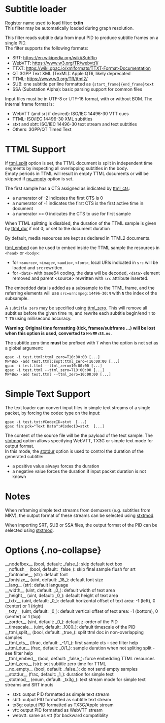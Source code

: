 <!-- automatically generated - do not edit, patch gpac/applications/gpac/gpac.c -->

# Subtitle loader  
  
Register name used to load filter: __txtin__  
This filter may be automatically loaded during graph resolution.  
  
This filter reads subtitle data from input PID to produce subtitle frames on a single PID.  
The filter supports the following formats:  

- SRT: https://en.wikipedia.org/wiki/SubRip  
- WebVTT: https://www.w3.org/TR/webvtt1/  
- TTXT: https://wiki.gpac.io/xmlformats/TTXT-Format-Documentation  
- QT 3GPP Text XML (TexML): Apple QT6, likely deprecated  
- TTML: https://www.w3.org/TR/ttml2/  
- SUB: one subtitle per line formatted as `{start_frame}{end_frame}text`  
- SSA (Substation Alpha): basic parsing support for common files  

  
Input files must be in UTF-8 or UTF-16 format, with or without BOM. The internal frame format is:   

- WebVTT (and srt if desired): ISO/IEC 14496-30 VTT cues  
- TTML: ISO/IEC 14496-30 XML subtitles  
- stxt and sbtt: ISO/IEC 14496-30 text stream and text subtitles  
- Others: 3GPP/QT Timed Text  

  
# TTML Support  
  
If [ttml_split](#ttml_split) option is set, the TTML document is split in independent time segments by inspecting all overlapping subtitles in the body.  
Empty periods in TTML will result in empty TTML documents or will be skipped if [no_empty](#no_empty) option is set.  
  
The first sample has a CTS assigned as indicated by [ttml_cts](#ttml_cts):  

- a numerator of -2 indicates the first CTS is 0  
- a numerator of -1 indicates the first CTS is the first active time in document  
- a numerator &gt;= 0 indicates the CTS to use for first sample  

  
When TTML splitting is disabled, the duration of the TTML sample is given by [ttml_dur](#ttml_dur) if not 0, or set to the document duration  
  
By default, media resources are kept as declared in TTML2 documents.  
  
[ttml_embed](#ttml_embed) can be used to embed inside the TTML sample the resources in `<head>` or `<body>`:  

- for `<source>`, `<image>`, `<audio>`, `<font>`, local URIs indicated in `src` will be loaded and `src` rewritten.  
- for `<data>` with base64 coding, the data will be decoded, `<data>` element removed and parent &lt;source&gt; rewritten with `src` attribute inserted.  

  
The embedded data is added as a subsample to the TTML frame, and the referring elements will use `src=urn:mpeg:14496-30:N` with `N` the index of the subsample.  
  
A `subtitle zero` may be specified using [ttml_zero](#ttml_zero). This will remove all subtitles before the given time `T0`, and rewrite each subtitle begin/end `T` to `T-T0` using millisecond accuracy.  

__Warning: Original time formatting (tick, frames/subframe ...) will be lost when this option is used, converted to `HH:MM:SS.ms`.__  
  
The subtitle zero time __must__ be prefixed with `T` when the option is not set as a global argument:  
```
gpac -i test.ttml:ttml_zero=T10:00:00 [...]  
MP4Box -add test.ttml:sopt:ttml_zero=T10:00:00 [...]  
gpac -i test.ttml --ttml_zero=10:00:00 [...]  
gpac -i test.ttml --ttml_zero=T10:00:00 [...]  
MP4Box -add test.ttml --ttml_zero=10:00:00 [...]
```
  
  
# Simple Text Support  
  
The text loader can convert input files in simple text streams of a single packet, by forcing the codec type on the input:  
```
gpac -i test.txt:#CodecID=stxt  [...]  
gpac fin:pck="Text Data":#CodecID=stxt  [...]
```
  
  
The content of the source file will be the payload of the text sample. The [stxtmod](#stxtmod) option allows specifying WebVTT, TX3G or simple text mode for output format.  
In this mode, the [stxtdur](#stxtdur) option is used to control the duration of the generated subtitle:  

- a positive value always forces the duration  
- a negative value forces the duration if input packet duration is not known  

  
# Notes  
  
When reframing simple text streams from demuxers (e.g. subtitles from MKV), the output format of these streams can be selected using [stxtmod](#stxtmod).  
  
When importing SRT, SUB or SSA files, the output format of the PID can be selected using [stxtmod](#stxtmod).  
  

# Options  {.no-collapse}  
  
<div markdown class="option">  
<a id="nodefbox">__nodefbox__</a> (bool, default: _false_): skip default text box  
</div>  
<div markdown class="option">  
<a id="noflush">__noflush__</a> (bool, default: _false_): skip final sample flush for srt  
</div>  
<div markdown class="option">  
<a id="fontname" data-level="basic">__fontname__</a> (str): default font  
</div>  
<div markdown class="option">  
<a id="fontsize" data-level="basic">__fontsize__</a> (uint, default: _18_): default font size  
</div>  
<div markdown class="option">  
<a id="lang" data-level="basic">__lang__</a> (str): default language  
</div>  
<div markdown class="option">  
<a id="width" data-level="basic">__width__</a> (uint, default: _0_): default width of text area  
</div>  
<div markdown class="option">  
<a id="height" data-level="basic">__height__</a> (uint, default: _0_): default height of text area  
</div>  
<div markdown class="option">  
<a id="txtx" data-level="basic">__txtx__</a> (uint, default: _0_): default horizontal offset of text area: -1 (left), 0 (center) or 1 (right)  
</div>  
<div markdown class="option">  
<a id="txty" data-level="basic">__txty__</a> (uint, default: _0_): default vertical offset of text area: -1 (bottom), 0 (center) or 1 (top)  
</div>  
<div markdown class="option">  
<a id="zorder">__zorder__</a> (sint, default: _0_): default z-order of the PID  
</div>  
<div markdown class="option">  
<a id="timescale">__timescale__</a> (uint, default: _1000_): default timescale of the PID  
</div>  
<div markdown class="option">  
<a id="ttml_split">__ttml_split__</a> (bool, default: _true_): split ttml doc in non-overlapping samples  
</div>  
<div markdown class="option">  
<a id="ttml_cts">__ttml_cts__</a> (lfrac, default: _-1/1_): first sample cts - see filter help  
</div>  
<div markdown class="option">  
<a id="ttml_dur">__ttml_dur__</a> (frac, default: _0/1_): sample duration when not spliting split - see filter help  
</div>  
<div markdown class="option">  
<a id="ttml_embed">__ttml_embed__</a> (bool, default: _false_): force embedding TTML resources  
</div>  
<div markdown class="option">  
<a id="ttml_zero">__ttml_zero__</a> (str): set subtitle zero time for TTML  
</div>  
<div markdown class="option">  
<a id="no_empty">__no_empty__</a> (bool, default: _false_): do not send empty samples  
</div>  
<div markdown class="option">  
<a id="stxtdur">__stxtdur__</a> (frac, default: _1_): duration for simple text  
</div>  
<div markdown class="option">  
<a id="stxtmod">__stxtmod__</a> (enum, default: _tx3g_): text stream mode for simple text streams and SRT inputs  

- stxt: output PID formatted as simple text stream  
- sbtt: output PID formatted as subtitle text stream  
- tx3g: output PID formatted as TX3G/Apple stream  
- vtt: output PID formatted as WebVTT stream  
- webvtt: same as vtt (for backward compatiblity  
</div>  
  
  
